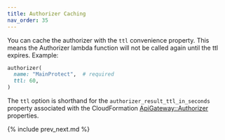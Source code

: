 ```yaml
---
title: Authorizer Caching
nav_order: 35
---
```


You can cache the authorizer with the `ttl` convenience property. This means the Authorizer lambda function will not be called again until the ttl expires. Example:

```ruby
authorizer(
  name: "MainProtect",  # required
  ttl: 60,
)
```

The `ttl` option is shorthand for the `authorizer_result_ttl_in_seconds` property associated with the CloudFormation [ApiGateway::Authorizer](https://docs.aws.amazon.com/AWSCloudFormation/latest/UserGuide/aws-resource-apigateway-authorizer.html) properties.

{% include prev_next.md %}